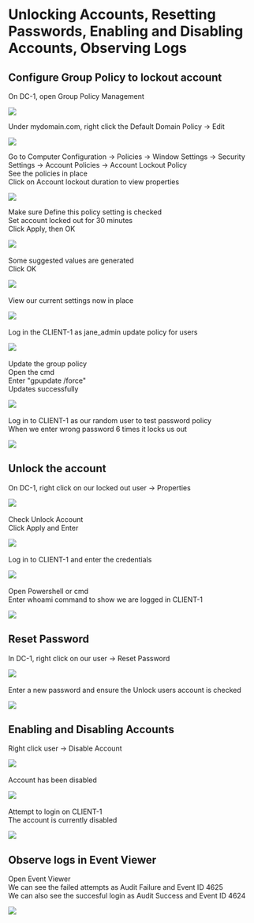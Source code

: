 <h1>Unlocking Accounts, Resetting Passwords, Enabling and Disabling Accounts, Observing Logs</h1>

<h2>Configure Group Policy to lockout account</h2>

On DC-1, open Group Policy Management <br/>

![](https://github.com/rbrianshutt/active_directory/blob/main/Active%20Directory%202.0/14.1%20group%20policy%20management.PNG)
<br />

Under mydomain.com, right click the Default Domain Policy -> Edit <br/>

![](https://github.com/rbrianshutt/active_directory/blob/main/Active%20Directory%202.0/14.2%20edit%20default%20domain%20policy.png)
<br />

Go to Computer Configuration -> Policies -> Window Settings -> Security Settings -> Account Policies -> Account Lockout Policy <br/>
See the policies in place<br/>
Click on Account lockout duration to view properties<br/>

![](https://github.com/rbrianshutt/active_directory/blob/main/Active%20Directory%202.0/14.3%20expand%20tree.PNG)
<br />

Make sure Define this policy setting is checked <br/>
Set account locked out for 30 minutes <br/>
Click Apply, then OK  <br/>

![](https://github.com/rbrianshutt/active_directory/blob/main/Active%20Directory%202.0/14.4%20account%20lockout%20duration.PNG)
<br />
<br />
Some suggested values are generated  <br/>
Click OK  <br/>

![](https://github.com/rbrianshutt/active_directory/blob/main/Active%20Directory%202.0/14.5%20suggest%20value%20changes%20ok.PNG)
<br />
<br />
View our current settings now in place  <br/>

![](https://github.com/rbrianshutt/active_directory/blob/main/Active%20Directory%202.0/14.6%20policy%20settings.PNG)
<br />
<br />
Log in the CLIENT-1 as jane_admin update policy for users <br/>

![](https://github.com/rbrianshutt/active_directory/blob/main/Active%20Directory%202.0/14.7%20login%20client1%20as%20janeadmin.PNG)
<br />
<br />
Update the group policy <br/>
Open the cmd  <br/>
Enter "gpupdate /force" <br/>
Updates successfully<br/>

![](https://github.com/rbrianshutt/active_directory/blob/main/Active%20Directory%202.0/14.8%20gpupdate%20on%20cmd.PNG)
<br />
<br />
Log in to CLIENT-1 as our random user to test password policy<br/>
When we enter wrong password 6 times it locks us out<br/>

![](https://github.com/rbrianshutt/active_directory/blob/main/Active%20Directory%202.0/14.8%20failed%20login%20locked.PNG)
<br />

<h2>Unlock the account</h2>

On DC-1, right click on our locked out user -> Properties  <br/>

![](https://github.com/rbrianshutt/active_directory/blob/main/Active%20Directory%202.0/13.4%20pick%20random%20user.PNG)
<br />
<br />
Check Unlock Account <br/>
Click Apply and Enter <br/>

![](https://github.com/rbrianshutt/active_directory/blob/main/Active%20Directory%202.0/14.9%20unlock%20account.PNG)
<br />
<br />
Log in to CLIENT-1 and enter the credentials <br/>

![](https://github.com/rbrianshutt/active_directory/blob/main/Active%20Directory%202.0/14.10%20login%20client1%20as%20cikoredo.PNG)
<br />
<br />
Open Powershell or cmd <br/>
Enter whoami command to show we are logged in CLIENT-1<br/>

![](https://github.com/rbrianshutt/active_directory/blob/main/Active%20Directory%202.0/14.11%20powershell%20whoami.PNG)
<br />

<h2>Reset Password</h2>

In DC-1, right click on our user -> Reset Password <br/>

![](https://github.com/rbrianshutt/active_directory/blob/main/Active%20Directory%202.0/14.12%20reset%20password.png)
<br />
<br />
Enter a new password and ensure the Unlock users account is checked  <br/>

![](https://github.com/rbrianshutt/active_directory/blob/main/Active%20Directory%202.0/14.13%20create%20new%20password.PNG)
<br />

<h2>Enabling and Disabling Accounts</h2>

Right click user -> Disable Account <br/>

![](https://github.com/rbrianshutt/active_directory/blob/main/Active%20Directory%202.0/15.1%20disable%20account.png)
<br />
<br />
Account has been disabled <br/>

![](https://github.com/rbrianshutt/active_directory/blob/main/Active%20Directory%202.0/15.2%20account%20disabled.PNG)
<br />
<br />
Attempt to login on CLIENT-1 <br/>
The account is currently disabled <br/>

![](https://github.com/rbrianshutt/active_directory/blob/main/Active%20Directory%202.0/15.3%20attempted%20login%20account%20disabled.PNG)
<br />

<h2>Observe logs in Event Viewer</h2>

Open Event Viewer <br/>
We can see the failed attempts as Audit Failure and Event ID 4625  <br/>
We can also see the succesful login as Audit Success and Event ID 4624 <br/>

![](https://github.com/rbrianshutt/active_directory/blob/main/Active%20Directory%202.0/16.1%20event%20viewer%204625%20audit%20failure%20audit%20sucess.PNG)
<br />
<br />
